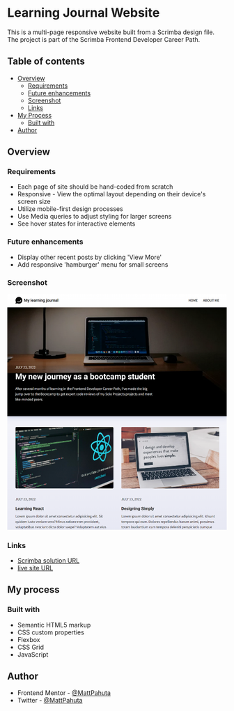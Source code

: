 # Learning Journal Website

This is a multi-page responsive website built from a Scrimba design file. The project is part of the Scrimba Frontend Developer Career Path.

## Table of contents

- [Overview](#overview)
  - [Requirements](#requirements)
  - [Future enhancements](#future-enhancements)
  - [Screenshot](#screenshot)
  - [Links](#links)
- [My Process](#my-process)
  - [Built with](#built-with)
- [Author](#author)

## Overview

### Requirements

- Each page of site should be hand-coded from scratch
- Responsive - View the optimal layout depending on their device's screen size
- Utilize mobile-first design processes
- Use Media queries to adjust styling for larger screens
- See hover states for interactive elements

### Future enhancements

- Display other recent posts by clicking 'View More' 
- Add responsive 'hamburger' menu for small screens

### Screenshot

![](./assets/project-ss.png)


### Links

- [Scrimba solution URL]()
- [live site URL]()

## My process

### Built with

- Semantic HTML5 markup
- CSS custom properties
- Flexbox
- CSS Grid
- JavaScript

## Author

- Frontend Mentor - [@MattPahuta](https://www.frontendmentor.io/profile/MattPahuta)
- Twitter - [@MattPahuta](https://twitter.com/MattPahuta)